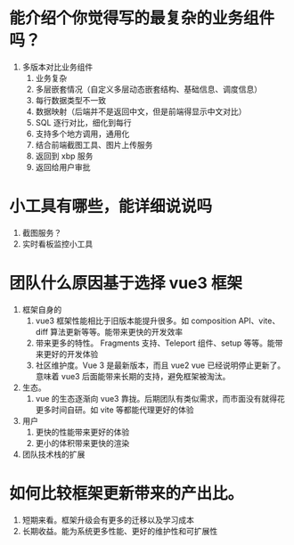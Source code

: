 # 能介绍个你觉得写的最复杂的业务组件吗？

1. 多版本对比业务组件
   1. 业务复杂
   2. 多层嵌套情况（自定义多层动态嵌套结构、基础信息、调度信息）
   3. 每行数据类型不一致
   4. 数据映射（后端并不是返回中文，但是前端得显示中文对比）
   5. SQL 逐行对比，细化到每行
   6. 支持多个地方调用，通用化
   7. 结合前端截图工具、图片上传服务
   8. 返回到 xbp 服务
   9. 返回给用户审批

# 小工具有哪些，能详细说说吗

1. 截图服务？
2. 实时看板监控小工具

# 团队什么原因基于选择 vue3 框架

1. 框架自身的
   1. vue3 框架性能相比于旧版本能提升很多。如 composition API、vite、diff 算法更新等等。能带来更快的开发效率
   2. 带来更多的特性。 Fragments 支持、Teleport 组件、setup 等等。能带来更好的开发体验
   3. 社区维护度。Vue 3 是最新版本，而且 vue2 vue 已经说明停止更新了。意味着 vue3 后面能带来长期的支持，避免框架被淘汰。
2. 生态。
   1. vue 的生态逐渐向 vue3 靠拢。后期团队有类似需求，而市面没有就得花更多时间自研。如 vite 等都能代理更好的体验
3. 用户
   1. 更快的性能带来更好的体验
   2. 更小的体积带来更快的渲染
4. 团队技术栈的扩展

# 如何比较框架更新带来的产出比。

1. 短期来看。框架升级会有更多的迁移以及学习成本
2. 长期收益。能为系统更多性能、更好的维护性和可扩展性

